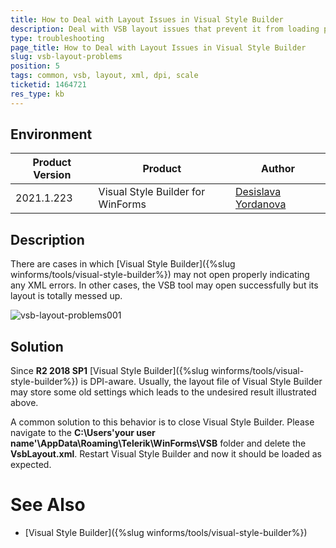 ```yaml
---
title: How to Deal with Layout Issues in Visual Style Builder  
description: Deal with VSB layout issues that prevent it from loading properly.     
type: troubleshooting
page_title: How to Deal with Layout Issues in Visual Style Builder    
slug: vsb-layout-problems
position: 5
tags: common, vsb, layout, xml, dpi, scale
ticketid: 1464721
res_type: kb
---
```


## Environment
|Product Version|Product|Author|
|----|----|----|
|2021.1.223|Visual Style Builder for WinForms|[Desislava Yordanova](https://www.telerik.com/blogs/author/desislava-yordanova)|

## Description

There are cases in which [Visual Style Builder]({%slug winforms/tools/visual-style-builder%}) may not open properly indicating any XML errors. In other cases, the VSB tool may open successfully but its layout is totally messed up.
 
![vsb-layout-problems001](images/vsb-layout-problems001.png)

## Solution

Since **R2 2018 SP1** [Visual Style Builder]({%slug winforms/tools/visual-style-builder%}) is DPI-aware. Usually, the layout file of Visual Style Builder may store some old settings which leads to the undesired result illustrated above. 

A common solution to this behavior is to close Visual Style Builder. Please navigate to the **C:\Users\'your user name'\AppData\Roaming\Telerik\WinForms\VSB** folder and delete the **VsbLayout.xml**. Restart Visual Style Builder and now it should be loaded as expected. 

# See Also

* [Visual Style Builder]({%slug winforms/tools/visual-style-builder%})  


